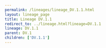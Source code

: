 ```yaml
---
permalink: /lineages/lineage_DV.1.1.html
layout: lineage_page
title: Lineage DV.1.1
redirect_to: ../lineage.html?lineage=DV.1.1
lineage: DV.1.1
parent: DV.1
children: ['DV.1.1']
---
```

